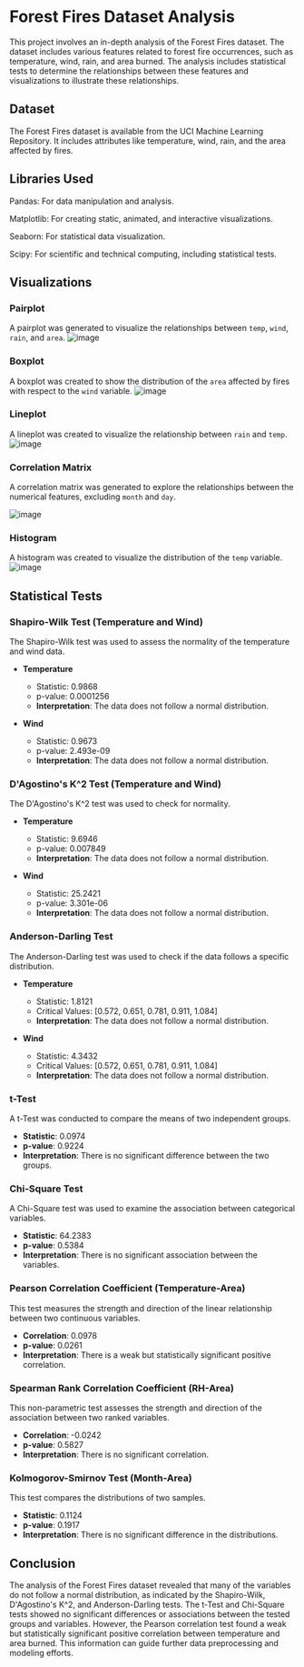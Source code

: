 # Forest Fires Dataset Analysis

This project involves an in-depth analysis of the Forest Fires dataset. The dataset includes various features related to forest fire occurrences, such as temperature, wind, rain, and area burned. The analysis includes statistical tests to determine the relationships between these features and visualizations to illustrate these relationships.

## Dataset

The Forest Fires dataset is available from the UCI Machine Learning Repository. It includes attributes like temperature, wind, rain, and the area affected by fires.

## Libraries Used
Pandas: For data manipulation and analysis.

Matplotlib: For creating static, animated, and interactive visualizations.

Seaborn: For statistical data visualization.

Scipy: For scientific and technical computing, including statistical tests.

## Visualizations

### Pairplot
A pairplot was generated to visualize the relationships between `temp`, `wind`, `rain`, and `area`.
![image](https://github.com/user-attachments/assets/88caba93-e219-4dc2-85ff-ff404c65e5ee)


### Boxplot
A boxplot was created to show the distribution of the `area` affected by fires with respect to the `wind` variable.
![image](https://github.com/user-attachments/assets/7a949355-5c9b-45e1-a905-73f7fdb11d74)

### Lineplot
A lineplot was created to visualize the relationship between `rain` and `temp`.
![image](https://github.com/user-attachments/assets/311cf3eb-0b07-41b2-bebb-f8963273c51e)

### Correlation Matrix
A correlation matrix was generated to explore the relationships between the numerical features, excluding `month` and `day`.

![image](https://github.com/user-attachments/assets/2027dd30-b0a3-4aac-af8b-70deb0ab2c4d)


### Histogram
A histogram was created to visualize the distribution of the `temp` variable.
![image](https://github.com/user-attachments/assets/ec3941ab-c9ad-4b54-92a7-ef5c68eb5688)


## Statistical Tests

### Shapiro-Wilk Test (Temperature and Wind)
The Shapiro-Wilk test was used to assess the normality of the temperature and wind data.

- **Temperature**
  - Statistic: 0.9868
  - p-value: 0.0001256
  - **Interpretation**: The data does not follow a normal distribution.

- **Wind**
  - Statistic: 0.9673
  - p-value: 2.493e-09
  - **Interpretation**: The data does not follow a normal distribution.

### D'Agostino's K^2 Test (Temperature and Wind)
The D'Agostino's K^2 test was used to check for normality.

- **Temperature**
  - Statistic: 9.6946
  - p-value: 0.007849
  - **Interpretation**: The data does not follow a normal distribution.

- **Wind**
  - Statistic: 25.2421
  - p-value: 3.301e-06
  - **Interpretation**: The data does not follow a normal distribution.

### Anderson-Darling Test
The Anderson-Darling test was used to check if the data follows a specific distribution.

- **Temperature**
  - Statistic: 1.8121
  - Critical Values: [0.572, 0.651, 0.781, 0.911, 1.084]
  - **Interpretation**: The data does not follow a normal distribution.

- **Wind**
  - Statistic: 4.3432
  - Critical Values: [0.572, 0.651, 0.781, 0.911, 1.084]
  - **Interpretation**: The data does not follow a normal distribution.

### t-Test
A t-Test was conducted to compare the means of two independent groups.

- **Statistic**: 0.0974
- **p-value**: 0.9224
- **Interpretation**: There is no significant difference between the two groups.

### Chi-Square Test
A Chi-Square test was used to examine the association between categorical variables.

- **Statistic**: 64.2383
- **p-value**: 0.5384
- **Interpretation**: There is no significant association between the variables.

### Pearson Correlation Coefficient (Temperature-Area)
This test measures the strength and direction of the linear relationship between two continuous variables.

- **Correlation**: 0.0978
- **p-value**: 0.0261
- **Interpretation**: There is a weak but statistically significant positive correlation.

### Spearman Rank Correlation Coefficient (RH-Area)
This non-parametric test assesses the strength and direction of the association between two ranked variables.

- **Correlation**: -0.0242
- **p-value**: 0.5827
- **Interpretation**: There is no significant correlation.

### Kolmogorov-Smirnov Test (Month-Area)
This test compares the distributions of two samples.

- **Statistic**: 0.1124
- **p-value**: 0.1917
- **Interpretation**: There is no significant difference in the distributions.

## Conclusion
The analysis of the Forest Fires dataset revealed that many of the variables do not follow a normal distribution, as indicated by the Shapiro-Wilk, D'Agostino's K^2, and Anderson-Darling tests. The t-Test and Chi-Square tests showed no significant differences or associations between the tested groups and variables. However, the Pearson correlation test found a weak but statistically significant positive correlation between temperature and area burned. This information can guide further data preprocessing and modeling efforts.

